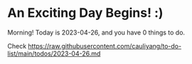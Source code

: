 # An Exciting Day Begins! :)

Morning! Today is 2023-04-26, and you have 0 things to do.

Check https://raw.githubusercontent.com/cauliyang/to-do-list/main/todos/2023-04-26.md